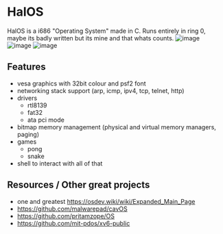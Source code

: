 # HalOS
HalOS is a i686 "Operating System" made in C. Runs entirely in ring 0, maybe its badly written but its mine and that whats counts.
![image](https://github.com/user-attachments/assets/1d7ec807-59c4-49d5-b4e1-97ff4d48eb2a)
![image](https://github.com/user-attachments/assets/44dac752-8826-4d81-9817-846391f39592)
![image](https://github.com/user-attachments/assets/5748dbde-f9bc-45bd-b0b1-db7db469e447)

## Features
- vesa graphics with 32bit colour and psf2 font
- networking stack support (arp, icmp, ipv4, tcp, telnet, http)
- drivers
    - rtl8139
    - fat32
    - ata pci mode
- bitmap memory management (physical and virtual memory managers, paging)
- games
    - pong
    - snake
- shell to interact with all of that

## Resources / Other great projects
- one and greatest https://osdev.wiki/wiki/Expanded_Main_Page
- https://github.com/malwarepad/cavOS
- https://github.com/pritamzope/OS
- https://github.com/mit-pdos/xv6-public

